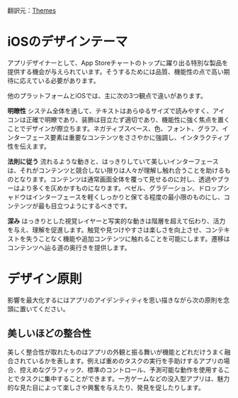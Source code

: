 翻訳元：[Themes](https://developer.apple.com/design/human-interface-guidelines/ios/overview/themes/)

# iOSのデザインテーマ

アプリデザイナーとして、App Storeチャートのトップに躍り出る特別な製品を提供する機会が与えられています。そうするためには品質、機能性の点で高い期待に応えている必要があります。

他のプラットフォームとiOSでは、主に次の3つ観点で違いがあります。

**明瞭性** システム全体を通して、テキストはあらゆるサイズで読みやすく、アイコンは正確で明瞭であり、装飾は目立たず適切であり、機能性に強く焦点を置くことでデザインが際立ちます。ネガティブスペース、色、フォント、グラフ、インターフェース要素は重要なコンテンツをささやかに強調し、インタラクティブ性を伝えます。

**法則に従う** 流れるような動きと、はっきりしていて美しいインターフェースは、それがコンテンツと競合しない限りは人々が理解し触れ合うことを助けるものとなります。コンテンツは通常画面全体を覆って見せるのに対し、透過やブラーはより多くを仄めかすものになります。ベゼル、グラデーション、ドロップシャドウはインターフェースを軽くしっかりと保てる程度の最小限のものにし、コンテンツが最も目立つようにするべきです。

**深み** はっきりとした視覚レイヤーと写実的な動きは階層を超えて伝わり、活力を与え、理解を促進します。触覚や見つけやすさは楽しさを向上させ、コンテキストを失うことなく機能や追加コンテンツに触れることを可能にします。遷移はコンテンツへ辿る道の奥行きを提供します。

# デザイン原則

影響を最大化するにはアプリのアイデンティティを思い描きながら次の原則を念頭に置いてください。

## 美しいほどの整合性

美しく整合性が取れたものはアプリの外観と振る舞いが機能とどれだけうまく融合されているかを表します。例えば重めのタスクの実行を手助けするアプリの場合、控えめなグラフィック、標準のコントロール、予測可能な動作を使用することでタスクに集中することができます。一方ゲームなどの没入型アプリは、魅力的な見た目によって楽しさや興奮を与えたり、発見を促したりします。